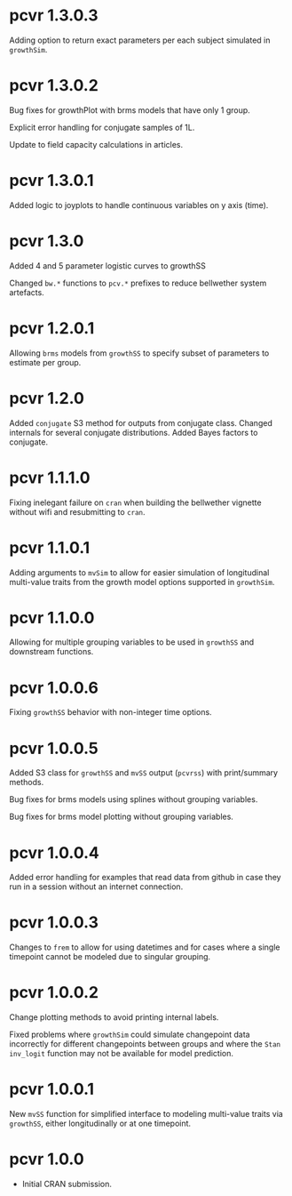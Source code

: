 # pcvr 1.3.0.3

Adding option to return exact parameters per each subject simulated in `growthSim`.

# pcvr 1.3.0.2

Bug fixes for growthPlot with brms models that have only 1 group.

Explicit error handling for conjugate samples of 1L.

Update to field capacity calculations in articles.

# pcvr 1.3.0.1

Added logic to joyplots to handle continuous variables on y axis (time).

# pcvr 1.3.0

Added 4 and 5 parameter logistic curves to growthSS

Changed `bw.*` functions to `pcv.*` prefixes to reduce bellwether system artefacts.

# pcvr 1.2.0.1

Allowing `brms` models from `growthSS` to specify subset of parameters to estimate per group.

# pcvr 1.2.0

Added `conjugate` S3 method for outputs from conjugate class.
Changed internals for several conjugate distributions.
Added Bayes factors to conjugate.

# pcvr 1.1.1.0

Fixing inelegant failure on `cran` when building the bellwether vignette without wifi and resubmitting to `cran`.

# pcvr 1.1.0.1

Adding arguments to `mvSim` to allow for easier simulation of longitudinal multi-value traits from the growth model options supported in `growthSim`.

# pcvr 1.1.0.0

Allowing for multiple grouping variables to be used in `growthSS` and downstream functions.

# pcvr 1.0.0.6

Fixing `growthSS` behavior with non-integer time options.

# pcvr 1.0.0.5

Added S3 class for `growthSS` and `mvSS` output (`pcvrss`) with print/summary methods.

Bug fixes for brms models using splines without grouping variables.

Bug fixes for brms model plotting without grouping variables.

# pcvr 1.0.0.4

Added error handling for examples that read data from github in case they run in a session without an
internet connection.

# pcvr 1.0.0.3

Changes to `frem` to allow for using datetimes and for cases where a single timepoint cannot be modeled
due to singular grouping.

# pcvr 1.0.0.2

Change plotting methods to avoid printing internal labels.

Fixed problems where `growthSim` could simulate changepoint data incorrectly for different changepoints between groups and where the `Stan` `inv_logit` function may not be available for model prediction.

# pcvr 1.0.0.1

New `mvSS` function for simplified interface to modeling multi-value traits via `growthSS`, either longitudinally or at one timepoint.

# pcvr 1.0.0

* Initial CRAN submission.
